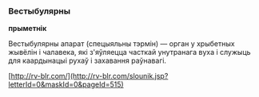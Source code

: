 ### Вестыбулярны
**прыметнік**

Вестыбулярны апарат (спецыяльны тэрмін) — орган у хрыбетных жывёлін і чалавека, які з'яўляецца часткай унутранага вуха і служыць для каардынацыі рухаў і захавання раўнавагі.

<a rel="author">[http://rv-blr.com/](http://rv-blr.com/slounik.jsp?letterId=0&maskId=0&pageId=515)</a>
